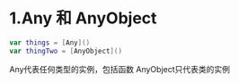 # 1.Any 和 AnyObject
```swift
var things = [Any]()
var thingTwo = [AnyObject]()
```
Any代表任何类型的实例，包括函数
AnyObject只代表类的实例
